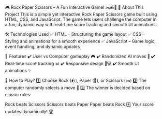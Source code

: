 
🎮 Rock Paper Scissors – A Fun Interactive Game! ✂️🪨📄
🚀 About This Project
This is a simple yet interactive Rock Paper Scissors game built using HTML, CSS, and JavaScript. The game lets users challenge the computer in a fun, dynamic way with real-time score tracking and smooth UI animations.

🛠️ Technologies Used
✅ HTML – Structuring the game layout
✅ CSS – Styling and animations for a smooth experience
✅ JavaScript – Game logic, event handling, and dynamic updates

🎯 Features
✔️ User vs Computer gameplay 🎮
✔️ Randomized AI moves 🤖
✔️ Real-time score tracking 📊
✔️ Responsive design 📱💻
✔️ Smooth UI animations ✨

📌 How to Play?
1️⃣ Choose Rock (🪨), Paper (📄), or Scissors (✂️)
2️⃣ The computer randomly selects a move 🤖
3️⃣ The winner is decided based on classic rules:

Rock beats Scissors
Scissors beats Paper
Paper beats Rock
4️⃣ Your score updates dynamically! 🏆
